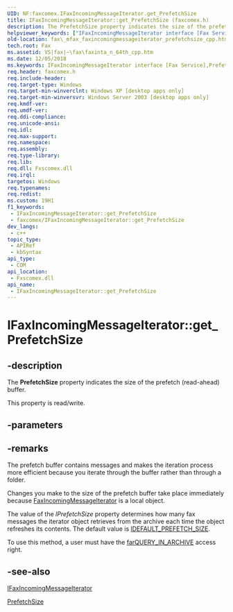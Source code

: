 ```yaml
---
UID: NF:faxcomex.IFaxIncomingMessageIterator.get_PrefetchSize
title: IFaxIncomingMessageIterator::get_PrefetchSize (faxcomex.h)
description: The PrefetchSize property indicates the size of the prefetch (read-ahead) buffer.
helpviewer_keywords: ["IFaxIncomingMessageIterator interface [Fax Service]","PrefetchSize property","IFaxIncomingMessageIterator.PrefetchSize","IFaxIncomingMessageIterator.get_PrefetchSize","IFaxIncomingMessageIterator::PrefetchSize","IFaxIncomingMessageIterator::get_PrefetchSize","IFaxIncomingMessageIterator::put_PrefetchSize","PrefetchSize property [Fax Service]","PrefetchSize property [Fax Service]","IFaxIncomingMessageIterator interface","_mfax_faxincomingmessageiterator.prefetchsize_cpp","fax._mfax_faxincomingmessageiterator_prefetchsize_cpp","faxcomex/IFaxIncomingMessageIterator::PrefetchSize","faxcomex/IFaxIncomingMessageIterator::get_PrefetchSize","faxcomex/IFaxIncomingMessageIterator::put_PrefetchSize","get_PrefetchSize"]
old-location: fax\_mfax_faxincomingmessageiterator_prefetchsize_cpp.htm
tech.root: Fax
ms.assetid: VS|fax|~\fax\faxinta_n_64th_cpp.htm
ms.date: 12/05/2018
ms.keywords: IFaxIncomingMessageIterator interface [Fax Service],PrefetchSize property, IFaxIncomingMessageIterator.PrefetchSize, IFaxIncomingMessageIterator.get_PrefetchSize, IFaxIncomingMessageIterator::PrefetchSize, IFaxIncomingMessageIterator::get_PrefetchSize, IFaxIncomingMessageIterator::put_PrefetchSize, PrefetchSize property [Fax Service], PrefetchSize property [Fax Service],IFaxIncomingMessageIterator interface, _mfax_faxincomingmessageiterator.prefetchsize_cpp, fax._mfax_faxincomingmessageiterator_prefetchsize_cpp, faxcomex/IFaxIncomingMessageIterator::PrefetchSize, faxcomex/IFaxIncomingMessageIterator::get_PrefetchSize, faxcomex/IFaxIncomingMessageIterator::put_PrefetchSize, get_PrefetchSize
req.header: faxcomex.h
req.include-header: 
req.target-type: Windows
req.target-min-winverclnt: Windows XP [desktop apps only]
req.target-min-winversvr: Windows Server 2003 [desktop apps only]
req.kmdf-ver: 
req.umdf-ver: 
req.ddi-compliance: 
req.unicode-ansi: 
req.idl: 
req.max-support: 
req.namespace: 
req.assembly: 
req.type-library: 
req.lib: 
req.dll: Fxscomex.dll
req.irql: 
targetos: Windows
req.typenames: 
req.redist: 
ms.custom: 19H1
f1_keywords:
 - IFaxIncomingMessageIterator::get_PrefetchSize
 - faxcomex/IFaxIncomingMessageIterator::get_PrefetchSize
dev_langs:
 - c++
topic_type:
 - APIRef
 - kbSyntax
api_type:
 - COM
api_location:
 - Fxscomex.dll
api_name:
 - IFaxIncomingMessageIterator::get_PrefetchSize
---
```


# IFaxIncomingMessageIterator::get_PrefetchSize


## -description

The <b>PrefetchSize</b> property indicates the size of the prefetch (read-ahead) buffer.

This property is read/write.

## -parameters

## -remarks

The prefetch buffer contains messages and makes the iteration process more efficient because you iterate through the buffer rather than through a folder. 

Changes you make to the size of the prefetch buffer take place immediately because <a href="/previous-versions/windows/desktop/fax/-mfax-faxincomingmessageiterator">FaxIncomingMessageIterator</a> is a local object.

The value of the <i>lPrefetchSize</i> property determines how many fax messages the iterator object retrieves from the archive each time the object refreshes its contents. The default value is <a href="/previous-versions/windows/desktop/fax/-mfax-ldefault-prefetch-size">lDEFAULT_PREFETCH_SIZE</a>.

To use this method, a user must have the <a href="/previous-versions/windows/desktop/api/faxcomex/ne-faxcomex-fax_access_rights_enum">farQUERY_IN_ARCHIVE</a> access right.

## -see-also

<a href="/previous-versions/windows/desktop/api/faxcomex/nn-faxcomex-ifaxincomingmessageiterator">IFaxIncomingMessageIterator</a>



<a href="/previous-versions/windows/desktop/fax/-mfax-faxincomingmessageiterator-prefetchsize">PrefetchSize</a>

